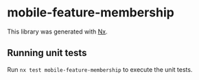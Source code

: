 # mobile-feature-membership

This library was generated with [Nx](https://nx.dev).

## Running unit tests

Run `nx test mobile-feature-membership` to execute the unit tests.
